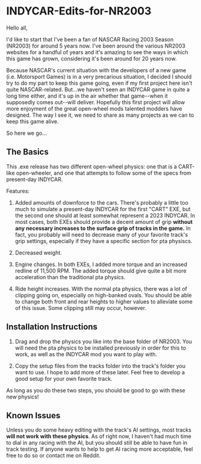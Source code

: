 # INDYCAR-Edits-for-NR2003

Hello all,

I'd like to start that I've been a fan of NASCAR Racing 2003 Season (NR2003) for around 5 years now. I've been around the various NR2003 websites for a handful of years and it's amazing to see the ways in which this game has grown, considering it's been around for 20 years now. 

Because NASCAR's current situation with the developers of a new game (i.e. Motorsport Games) is in a very precarious situation, I decided I should try to do my part to keep this game going, even if my first project here isn't quite NASCAR-related. But...we haven't seen an INDYCAR game in quite a long time either, and it's up in the air whether that game--when it supposedly comes out--will deliver. Hopefully this first project will allow more enjoyment of the great open-wheel mods talented modders have designed. The way I see it, we need to share as many projects as we can to keep this game alive.

So here we go...

## The Basics


This .exe release has two different open-wheel physics: one that is a CART-like open-wheeler, and one that attempts to follow some of the specs from present-day INDYCAR.

Features:

1. Added amounts of downforce to the cars. There's probably a little too much to simulate a present-day INDYCAR for the first "CART" EXE, but the second one should at least somewhat represent a 2023 INDYCAR. In most cases, both EXEs should provide a decent amount of grip **without any necessary increases to the surface grip of tracks in the game.** In fact, you probably will need to decrease many of your favorite track's grip settings, especially if they have a specific section for pta physiscs.

2. Decreased weight. 

3. Engine changes. In both EXEs, I added more torque and an increased redline of 11,500 RPM. The added torque should give quite a bit more acceleration than the traditional pta physics.

4. Ride height increases. With the normal pta physics, there was a lot of clipping going on, especially on high-banked ovals. You should be able to change both front and rear heights to higher values to alleviate some of this issue. Some clipping still may occur, however.

## Installation Instructions

1. Drag and drop the physics you like into the base folder of NR2003. You will need the pta physics to be installed previously in order for this to work, as well as the INDYCAR mod you want to play with.

2. Copy the setup files from the tracks folder into the track's folder you want to use. I hope to add more of these later. Feel free to develop a good setup for your own favorite track.

As long as you do these two steps, you should be good to go with these new physics!

## Known Issues

Unless you do some heavy editing with the track's AI settings, most tracks **will not work with these physics**. As of right now, I haven't had much time to dial in any racing with the AI, but you should still be able to have fun in track testing. If anyone wants to help to get AI racing more acceptable, feel free to do so or contact me on Reddit.
